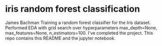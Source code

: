 # iris random forest classification
James Bachman
Training a random forest classifier for the Iris dataset. Performed EDA with grid search over hyperparameters max_depth=None, max_features=None, n_estimators=100.
I've completed the project.
This repo contains this README and the jupyter notebook.
